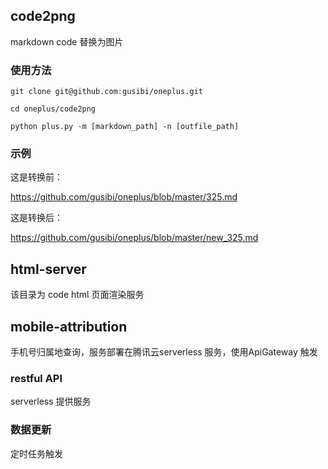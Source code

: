 ## code2png
markdown code 替换为图片

### 使用方法

```
git clone git@github.com:gusibi/oneplus.git

cd oneplus/code2png

python plus.py -m [markdown_path] -n [outfile_path]

```

### 示例 

这是转换前：

https://github.com/gusibi/oneplus/blob/master/325.md

这是转换后：

https://github.com/gusibi/oneplus/blob/master/new_325.md

## html-server

该目录为 code html 页面渲染服务

## mobile-attribution

手机号归属地查询，服务部署在腾讯云serverless 服务，使用ApiGateway 触发

### restful API

serverless 提供服务

### 数据更新

定时任务触发
